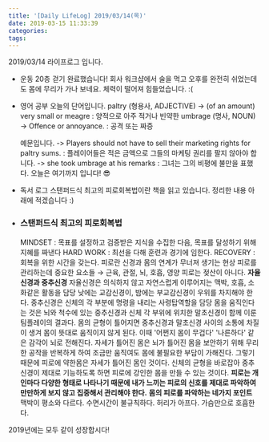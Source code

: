 ```yaml
---
title: '[Daily LifeLog] 2019/03/14(목)'
date: 2019-03-15 11:33:39
categories:
tags:
---
```


2019/03/14 라이프로그 입니다.
- 운동
  20층 걷기 완료했습니다!
  회사 워크샵에서 술을 먹고 오후를 완전히 쉬었는데도 몸에 무리가 가나 보네요.
  체력이 떨어져 힘들었습니다. :(

- 영어 공부
	오늘의 단어입니다.
	paltry (형용사, ADJECTIVE)
	-> (of an amount) very small or meagre
	: 양적으로 아주 적거나 빈약한
	umbrage (명사, NOUN)
	-> Offence or annoyance.
	: 공격 또는 짜증

	예문입니다.
	-> Players should not have to sell their marketing rights for paltry sums.
	: 플레이어들은 적은 금액으로 그들의 마케팅 권리를 팔지 않아야 합니다.
	-> she took umbrage at his remarks
	: 그녀는 그의 비평에 불만을 표했다.
	오늘은 여기까지 입니다! 😎

- 독서 로그
	스탠퍼드식 최고의 피로회복법이란 책을 읽고 있습니다.
	정리한 내용 아래에 적겠습니다 :)

- ### **스탠퍼드식 최고의 피로회복법**
  MINDSET : 목표를 설정하고 검증받은 지식을 수집한 다음, 목표를 달성하기 위해 지혜를 짜낸다
  HARD WORK : 최선을 다해 훈련과 경기에 임한다.
  RECOVERY : 회복을 위한 시간을 갖는다.
  피로란 신경과 몸의 연계가 무너져 생기는 현상
  피로를 관리하는데 중요한 요소들
  → 근육, 관절, 뇌, 호흡, 영양
  피로는 젖산이 아니다.
  **자율신경과 중추신경**
  자율신경은 의식하지 않고 자연스럽게 이루어지는 맥박, 호흡, 소화같은 활동을 담당
  낮에는 교감신경이, 밤에는 부교감신경이 우위를 차지해야 한다.
  중추신경은 신체의 각 부분에 명령을 내리는 사령탑역할을 담당
  몸을 움직인다는 것은 뇌와 척수에 있는 중추신경과 신체 각 부위에 위치한 말초신경이 함께 이룬 팀플레이의 결과다.
  몸의 균형이 틀어지면 중추신경과 말초신경 사이의 소통에 차질이 생겨 몸이 뜻대로 움직이지 않게 된다.
	이때 '어쩐지 몸이 무겁다' '나른하다' 같은 감각이 뇌로 전해진다.
  자세가 틀어진 몸은 뇌가 틀어진 몸을 보안하기 위해 무리한 공작을 반복하게 하여 조금만 움직여도 몸에 불필요한 부담이 가해진다.
  그렇기 때문에 피로에 약한몸은 자세가 틀어진 몸인 것이다.
  신체의 균형을 바로잡아 중추신경이 제대로 기능하도록 하면 피로에 강인한 몸을 만들 수 있는 것이다.
  **피로는 개인마다 다양한 형태로 나타나기 때문에 내가 느끼는 피로의 신호를 제대로 파악하여 만만하게 보지 않고 집중해서 관리해야 한다.**
  **몸의 피로를 파악하는 네가지 포인트**
  맥박이 평소와 다르다.
  수면시간이 불규칙하다.
  허리가 아프다.
  가슴만으로 호흡한다.

2019년에는 모두 같이 성장합시다!
